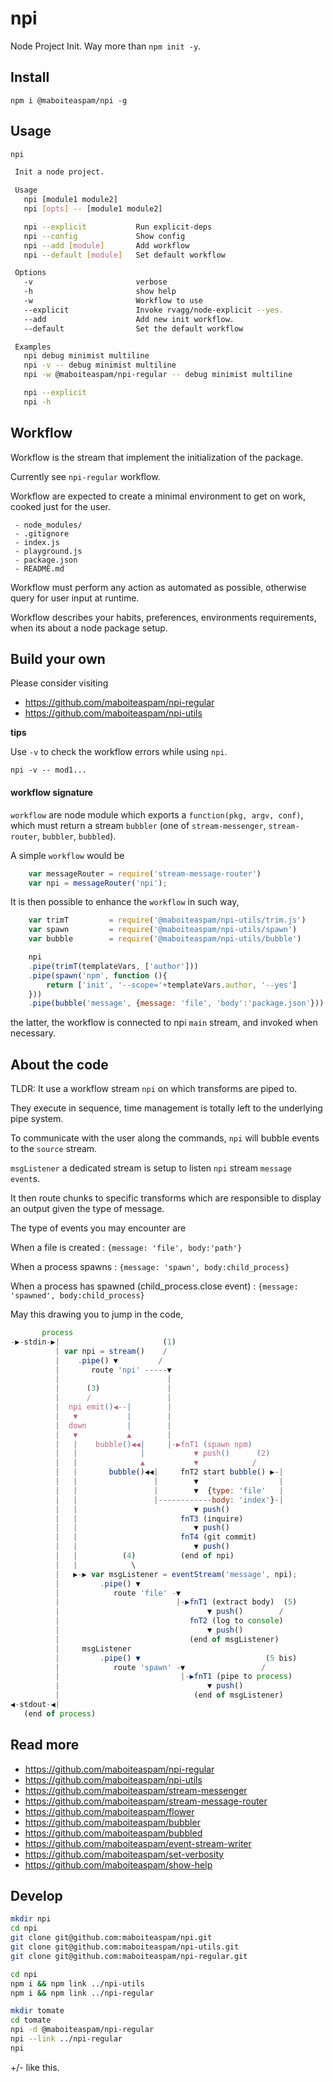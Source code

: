# npi

Node Project Init. Way more than `npm init -y`.

## Install

    npm i @maboiteaspam/npi -g

## Usage

```bash
npi

 Init a node project.

 Usage
   npi [module1 module2]
   npi [opts] -- [module1 module2]

   npi --explicit           Run explicit-deps
   npi --config             Show config
   npi --add [module]       Add workflow
   npi --default [module]   Set default workflow

 Options
   -v                       verbose
   -h                       show help
   -w                       Workflow to use
   --explicit               Invoke rvagg/node-explicit --yes.
   --add                    Add new init workflow.
   --default                Set the default workflow

 Examples
   npi debug minimist multiline
   npi -v -- debug minimist multiline
   npi -w @maboiteaspam/npi-regular -- debug minimist multiline

   npi --explicit
   npi -h
```

## Workflow

Workflow is the stream that implement the initialization of the package.

Currently see `npi-regular` workflow.

Workflow are expected to create a
minimal environment to get on work,
cooked just for the user.

```
 - node_modules/
 - .gitignore
 - index.js
 - playground.js
 - package.json
 - README.md
```

Workflow must perform any action as automated as possible,
otherwise query for user input at runtime.

Workflow describes your habits, preferences,
environments requirements,
when its about a node package setup.

## Build your own

Please consider visiting

- https://github.com/maboiteaspam/npi-regular
- https://github.com/maboiteaspam/npi-utils

__tips__

Use `-v` to check the workflow errors while using `npi`.

```
npi -v -- mod1...
```

#### workflow signature

`workflow` are node module which exports a `function(pkg, argv, conf)`,
which must return a stream `bubbler`
(one of `stream-messenger`, `stream-router`, `bubbler`, `bubbled`).

A simple `workflow` would be

```js
    var messageRouter = require('stream-message-router')
    var npi = messageRouter('npi');
```

It is then possible to enhance the `workflow` in such way,

```js
    var trimT         = require('@maboiteaspam/npi-utils/trim.js')
    var spawn         = require('@maboiteaspam/npi-utils/spawn')
    var bubble        = require('@maboiteaspam/npi-utils/bubble')

    npi
    .pipe(trimT(templateVars, ['author']))
    .pipe(spawn('npm', function (){
        return ['init', '--scope='+templateVars.author, '--yes']
    }))
    .pipe(bubble('message', {message: 'file', 'body':'package.json'}))
```

the latter, the workflow is connected to npi `main` stream, and invoked when necessary.

## About the code

TLDR: It use a workflow stream `npi` on which transforms are piped to.

They execute in sequence, time management is totally left to the underlying pipe system.

To communicate with the user along the commands, `npi` will bubble events to the `source` stream.

`msgListener` a dedicated stream is setup to listen `npi` stream  `message event`s.

It then route chunks to specific transforms which are responsible to display an output given the type of message.

The type of events you may encounter are

When a file is created : `{message: 'file', body:'path'}`

When a process spawns : `{message: 'spawn', body:child_process}`

When a process has spawned (child_process.close event) : `{message: 'spawned', body:child_process}`


May this drawing you to jump in the code,

```js
       process
-▶-stdin-▶|                       (1)
          | var npi = stream()    /
          |    .pipe() ▼         /
          |       route 'npi' -----▼
          |                        |
          |      (3)               |
          |      /                 |
          |  npi emit()◀--|        |
          |   ▼           |        |
          |  down         |        |
          |   ▼           ▲        |
          |   |    bubble()◀◀|     |-▶fnT1 (spawn npm)
          |   |              |           ▼ push()      (2)
          |   |              ▲           ▼            /
          |   |       bubble()◀◀|     fnT2 start bubble() ▶-|
          |   |                 |        ▼                  |
          |   |                 |        ▼  {type: 'file'   |
          |   |                 |------------body: 'index'}-|
          |   |                          ▼ push()
          |   |                       fnT3 (inquire)
          |   |                          ▼ push()
          |   |                       fnT4 (git commit)
          |   |                          ▼ push()
          |   |          (4)          (end of npi)
          |   |            \
          |   ▶-▶ var msgListener = eventStream('message', npi);
          |         .pipe() ▼
          |            route 'file' -▼
          |                          |-▶fnT1 (extract body)  (5)
          |                                 ▼ push()        /
          |                             fnT2 (log to console)
          |                                 ▼ push()
          |                             (end of msgListener)
          |     msgListener
          |         .pipe() ▼                            (5 bis)
          |            route 'spawn' -▼                 /
          |                           |-▶fnT1 (pipe to process)
          |                                 ▼ push()
          |                              (end of msgListener)
◀-stdout-◀|
   (end of process)
```


## Read more

- https://github.com/maboiteaspam/npi-regular
- https://github.com/maboiteaspam/npi-utils
- https://github.com/maboiteaspam/stream-messenger
- https://github.com/maboiteaspam/stream-message-router
- https://github.com/maboiteaspam/flower
- https://github.com/maboiteaspam/bubbler
- https://github.com/maboiteaspam/bubbled
- https://github.com/maboiteaspam/event-stream-writer
- https://github.com/maboiteaspam/set-verbosity
- https://github.com/maboiteaspam/show-help


## Develop

```bash
mkdir npi
cd npi
git clone git@github.com:maboiteaspam/npi.git
git clone git@github.com:maboiteaspam/npi-utils.git
git clone git@github.com:maboiteaspam/npi-regular.git

cd npi
npm i && npm link ../npi-utils
npm i && npm link ../npi-regular

mkdir tomate
cd tomate
npi -d @maboiteaspam/npi-regular
npi --link ../npi-regular
npi
```

+/- like this.
